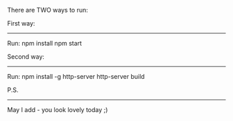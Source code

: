 There are TWO ways to run:

First way:
**********
Run:
npm install
npm start


Second way:
***********
Run:
npm install -g http-server
http-server build


P.S.
****
May I add - you look lovely today ;)
